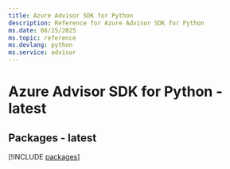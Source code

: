```yaml
---
title: Azure Advisor SDK for Python
description: Reference for Azure Advisor SDK for Python
ms.date: 08/25/2025
ms.topic: reference
ms.devlang: python
ms.service: advisor
---
```

# Azure Advisor SDK for Python - latest
## Packages - latest
[!INCLUDE [packages](advisor-index.md)]